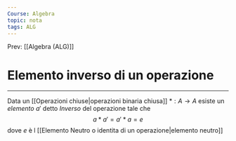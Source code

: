 ```yaml
---
Course: Algebra
topic: nota
tags: ALG
---
```


Prev: [[Algebra (ALG)]]

# Elemento inverso di un operazione
---
Data un [[Operazioni chiuse|operazioni binaria chiusa]] $*:A\rightarrow A$ esiste un _elemento_ $a'$ detto _Inverso_ del operazione tale che
$$a*a'=a'*a=e$$
dove $e$ è l [[Elemento Neutro o identita di un operazione|elemento neutro]]
